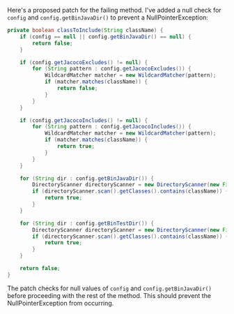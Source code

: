 Here's a proposed patch for the failing method. I've added a null check for `config` and `config.getBinJavaDir()` to prevent a NullPointerException:

```java
private boolean classToInclude(String className) {
    if (config == null || config.getBinJavaDir() == null) {
        return false;
    }

    if (config.getJacocoExcludes() != null) {
        for (String pattern : config.getJacocoExcludes()) {
            WildcardMatcher matcher = new WildcardMatcher(pattern);
            if (matcher.matches(className)) {
                return false;
            }
        }
    }

    if (config.getJacocoIncludes() != null) {
        for (String pattern : config.getJacocoIncludes()) {
            WildcardMatcher matcher = new WildcardMatcher(pattern);
            if (matcher.matches(className)) {
                return true;
            }
        }
    }

    for (String dir : config.getBinJavaDir()) {
        DirectoryScanner directoryScanner = new DirectoryScanner(new File(dir), TestListResolver.getWildcard());
        if (directoryScanner.scan().getClasses().contains(className)) {
            return true;
        }
    }

    for (String dir : config.getBinTestDir()) {
        DirectoryScanner directoryScanner = new DirectoryScanner(new File(dir), TestListResolver.getWildcard());
        if (directoryScanner.scan().getClasses().contains(className)) {
            return true;
        }
    }

    return false;
}
```

The patch checks for null values of `config` and `config.getBinJavaDir()` before proceeding with the rest of the method. This should prevent the NullPointerException from occurring.